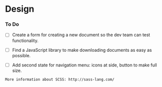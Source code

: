 # Design

### To Do
- [ ] Create a form for creating a new document so the dev team can test functionality.
- [ ] Find a JavaScript library to make downloading documents as easy as possible.
- [ ] Add second state for navigation menu: icons at side, button to make full size.

 
```
More information about SCSS: http://sass-lang.com/
```
